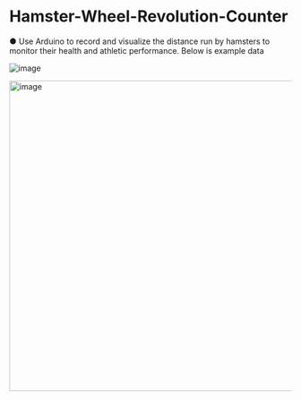 # Hamster-Wheel-Revolution-Counter

●	Use Arduino to record and visualize the distance run by hamsters to monitor their health and athletic performance. Below is example data

![image](https://user-images.githubusercontent.com/67637342/197561322-8af2a34f-0bfb-4258-a8c7-ba6c9a7166b8.png)

<img width="555" alt="image" src="https://user-images.githubusercontent.com/67637342/197561745-d046a394-b3cc-4cc3-80b2-e5b2d084eeea.png">

